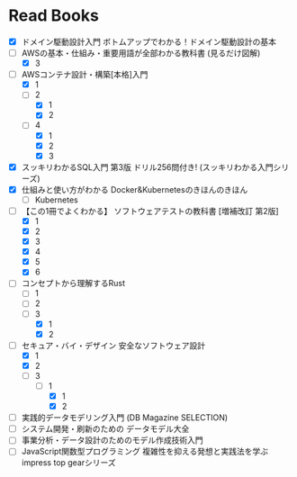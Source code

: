 # Read Books

- [x] ドメイン駆動設計入門 ボトムアップでわかる！ドメイン駆動設計の基本
- [ ] AWSの基本・仕組み・重要用語が全部わかる教科書 (見るだけ図解)
  - [x] 3
- [ ] AWSコンテナ設計・構築[本格]入門
  - [x] 1
  - [ ] 2
    - [x] 1
    - [x] 2
  - [ ] 4
    - [x] 1
    - [x] 2
    - [x] 3
- [x] スッキリわかるSQL入門 第3版 ドリル256問付き! (スッキリわかる入門シリーズ)
- [x] 仕組みと使い方がわかる Docker&Kubernetesのきほんのきほん
  - [ ] Kubernetes
- [ ] 【この1冊でよくわかる】 ソフトウェアテストの教科書 [増補改訂 第2版]
  - [x] 1
  - [x] 2
  - [x] 3
  - [x] 4
  - [x] 5
  - [x] 6
- [ ] コンセプトから理解するRust
  - [ ] 1
  - [ ] 2
  - [ ] 3
    - [x] 1
    - [x] 2
- [ ] セキュア・バイ・デザイン 安全なソフトウェア設計
  - [x] 1
  - [x] 2
  - [ ] 3
    - [ ] 1
      - [x] 1
      - [x] 2
- [ ] 実践的データモデリング入門 (DB Magazine SELECTION)
- [ ] システム開発・刷新のための データモデル大全
- [ ] 事業分析・データ設計のためのモデル作成技術入門
- [ ] JavaScript関数型プログラミング 複雑性を抑える発想と実践法を学ぶ impress top gearシリーズ
